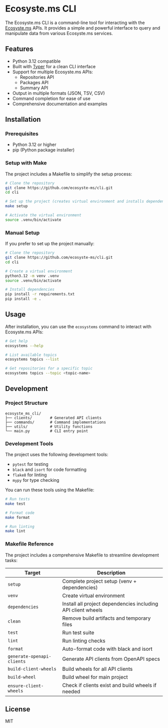 # Ecosyste.ms CLI

The Ecosyste.ms CLI is a command-line tool for interacting with the [Ecosyste.ms](https://ecosyste.ms) APIs. It provides a simple and powerful interface to query and manipulate data from various Ecosyste.ms services.

## Features

- Python 3.12 compatible
- Built with [Typer](https://typer.tiangolo.com/) for a clean CLI interface
- Support for multiple Ecosyste.ms APIs:
  - Repositories API
  - Packages API
  - Summary API
- Output in multiple formats (JSON, TSV, CSV)
- Command completion for ease of use
- Comprehensive documentation and examples

## Installation

### Prerequisites

- Python 3.12 or higher
- pip (Python package installer)

### Setup with Make

The project includes a Makefile to simplify the setup process:

```bash
# Clone the repository
git clone https://github.com/ecosyste-ms/cli.git
cd cli

# Set up the project (creates virtual environment and installs dependencies)
make setup

# Activate the virtual environment
source .venv/bin/activate
```

### Manual Setup

If you prefer to set up the project manually:

```bash
# Clone the repository
git clone https://github.com/ecosyste-ms/cli.git
cd cli

# Create a virtual environment
python3.12 -m venv .venv
source .venv/bin/activate

# Install dependencies
pip install -r requirements.txt
pip install -e .
```

## Usage

After installation, you can use the `ecosystems` command to interact with Ecosyste.ms APIs:

```bash
# Get help
ecosystems --help

# List available topics
ecosystems topics --list

# Get repositories for a specific topic
ecosystems topics --topic <topic-name>
```

## Development

### Project Structure

```
ecosyste_ms_cli/
├── clients/        # Generated API clients
├── commands/       # Command implementations
├── utils/          # Utility functions
└── main.py         # CLI entry point
```

### Development Tools

The project uses the following development tools:

- `pytest` for testing
- `black` and `isort` for code formatting
- `flake8` for linting
- `mypy` for type checking

You can run these tools using the Makefile:

```bash
# Run tests
make test

# Format code
make format

# Run linting
make lint
```

### Makefile Reference

The project includes a comprehensive Makefile to streamline development tasks:

| Target | Description |
|--------|-------------|
| `setup` | Complete project setup (venv + dependencies) |
| `venv` | Create virtual environment |
| `dependencies` | Install all project dependencies including API client wheels |
| `clean` | Remove build artifacts and temporary files |
| `test` | Run test suite |
| `lint` | Run linting checks |
| `format` | Auto-format code with black and isort |
| `generate-openapi-clients` | Generate API clients from OpenAPI specs |
| `build-client-wheels` | Build wheels for all API clients |
| `build-wheel` | Build wheel for main project |
| `ensure-client-wheels` | Check if clients exist and build wheels if needed |

## License

MIT

